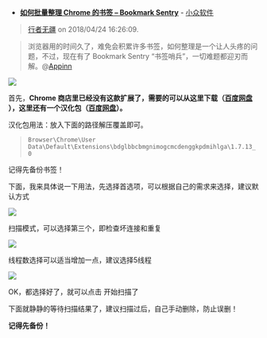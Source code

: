 
- **[如何批量整理 Chrome 的书签 – Bookmark Sentry](https://www.appinn.com/bookmark-sentry-for-chrome/)** - [小众软件](https://www.appinn.com/)

> [行者无疆](https://www.appinn.com/author/zhymster/) on 2018/04/24 16:26:09.


> 浏览器用的时间久了，难免会积累许多书签，如何整理是一个让人头疼的问题，不过，现在有了 Bookmark Sentry “书签哨兵”，一切难题都迎刃而解。@[Appinn](https://www.appinn.com/)

<img src="https://img3.appinn.com/images/201804/26491-2aa28742ff2900c2.png?raw=true"/>

首先，**Chrome 商店里已经没有这款扩展了，需要的可以从这里下载（[百度网盘](https://pan.baidu.com/s/1gfInGFh) ），这里还有一个汉化包（[百度网盘](https://pan.baidu.com/s/1cc0zeu)）。**

汉化包用法：放入下面的路径解压覆盖即可。

> ```Browser\Chrome\User Data\Default\Extensions\bdglbbcbmgnimogcmcdenggkpdmihlga\1.7.13_0 ```

记得先备份书签！

下面，我来具体说一下用法，先选择首选项，可以根据自己的需求来选择，建议默认方式

<img src="https://img3.appinn.com/images/201804/26491-f82f3b23dd68baab.png?raw=true"/>

扫描模式，可以选择第三个，即检查坏连接和重复

<img src="https://img3.appinn.com/images/201804/26491-5d0de2c72d1c25b1.png?raw=true"/>

线程数选择可以适当增加一点，建议选择5线程

<img src="https://img3.appinn.com/images/201804/26491-81541c70ffe25375.png?raw=true"/>

OK，都选择好了，就可以点击 开始扫描了

下面就静静的等待扫描结果了，建议扫描过后，自己手动删除，防止误删！

**记得先备份！**
